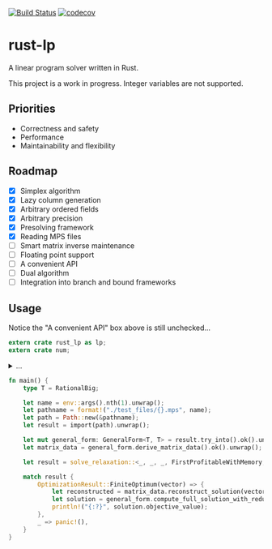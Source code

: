[![Build Status](https://travis-ci.com/vandenheuvel/rust-lp.svg?branch=master)](https://travis-ci.com/vandenheuvel/rust-lp) [![codecov](https://codecov.io/gh/vandenheuvel/rust-lp/branch/master/graph/badge.svg)](https://codecov.io/gh/vandenheuvel/rust-lp)

# rust-lp
A linear program solver written in Rust.

This project is a work in progress. Integer variables are not supported.

## Priorities

- Correctness and safety 
- Performance
- Maintainability and flexibility

## Roadmap

- [x] Simplex algorithm
- [x] Lazy column generation
- [x] Arbitrary ordered fields
- [x] Arbitrary precision
- [x] Presolving framework
- [x] Reading MPS files
- [ ] Smart matrix inverse maintenance
- [ ] Floating point support
- [ ] A convenient API
- [ ] Dual algorithm
- [ ] Integration into branch and bound frameworks

## Usage

Notice the "A convenient API" box above is still unchecked...
```rust
extern crate rust_lp as lp;
extern crate num;
```
<details><summary>...</summary>
<p>
    
```rust
use std::env;
use std::path::Path;

use lp::algorithm::simplex::solve_relaxation;
use lp::io::import;
use lp::algorithm::simplex::logic::OptimizationResult;

use num_traits::rational::Ratio;
use num_traits::BigInt;
use lp::data::linear_program::general_form::GeneralForm;
use std::convert::TryInto;
use lp::algorithm::simplex::matrix_provider::MatrixProvider;
use lp::algorithm::simplex::strategy::pivot_rule::{FirstProfitable, FirstProfitableWithMemory};
```
</p>
</details>

```rust
fn main() {
    type T = RationalBig;

    let name = env::args().nth(1).unwrap();
    let pathname = format!("./test_files/{}.mps", name);
    let path = Path::new(&pathname);
    let result = import(path).unwrap();

    let mut general_form: GeneralForm<T, T> = result.try_into().ok().unwrap();
    let matrix_data = general_form.derive_matrix_data().ok().unwrap();

    let result = solve_relaxation::<_, _, _, FirstProfitableWithMemory, FirstProfitableWithMemory>(&matrix_data);

    match result {
        OptimizationResult::FiniteOptimum(vector) => {
            let reconstructed = matrix_data.reconstruct_solution(vector);
            let solution = general_form.compute_full_solution_with_reduced_solution(reconstructed);
            println!("{:?}", solution.objective_value);
        },
        _ => panic!(),
    }
}
```
